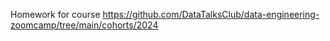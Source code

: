 Homework for course https://github.com/DataTalksClub/data-engineering-zoomcamp/tree/main/cohorts/2024
